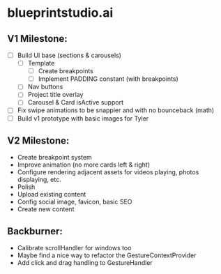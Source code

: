 # blueprintstudio.ai

## V1 Milestone:
- [ ] Build UI base (sections & carousels)
    - [ ] Template
        - [ ] Create breakpoints
        - [ ] Implement PADDING constant (with breakpoints)
    - [ ] Nav buttons
    - [ ] Project title overlay
    - [ ] Carousel & Card isActive support
- [ ] Fix swipe animations to be snappier and with no bounceback (math)
- [ ] Build v1 prototype with basic images for Tyler

## V2 Milestone:
* Create breakpoint system
* Improve animation (no more cards left & right)
* Configure rendering adjacent assets for videos playing, photos displaying, etc.
* Polish
* Upload existing content
* Config social image, favicon, basic SEO
* Create new content

## Backburner:
* Calibrate scrollHandler for windows too
* Maybe find a nice way to refactor the GestureContextProvider
* Add click and drag handling to GestureHandler